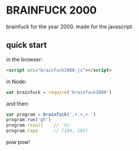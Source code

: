 BRAINFUCK 2000
==============

brainfuck for the year 2000. made for the javascript.

quick start
-----------

in the browser:

```html
<script src="brainfuck2000.js"></script>
```

in Node:

```js
var brainfuck = require('brainfuck2000')
```

and then:

```js
var program = brainfuck(',+.>,+.')
program.run('gh')
program.result    // 'hi'
program.tape      // [104, 105]
```

pow pow!
